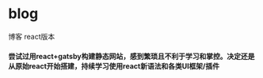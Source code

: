 # blog
博客 react版本

#### 尝试过用react+gatsby构建静态网站，感到繁琐且不利于学习和掌控。决定还是从原始react开始搭建，持续学习使用react新语法和各类UI框架/插件